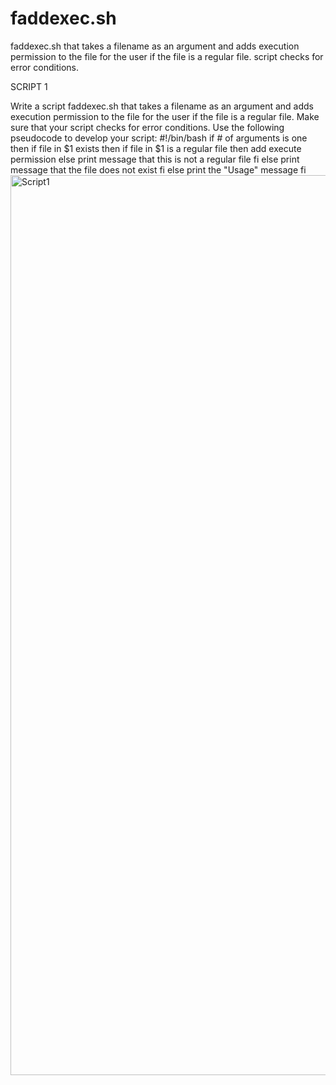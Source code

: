 # faddexec.sh
faddexec.sh that takes a filename as an argument and adds execution permission to the file for the user if the file is a regular file. script checks for error conditions.


SCRIPT 1 
 
Write a script faddexec.sh that takes a filename as an argument and adds execution permission to the file for the user if the file is a regular file. Make sure that your script checks for error conditions. Use the following pseudocode to develop your script: 
#!/bin/bash if # of arguments is one then if file in $1 exists then if file in $1 is a regular file 
then add execute permission 
else print message that this is not a regular file 
fi 
else print message that the file does not exist 
fi else print the "Usage" message 
fi
<img width="1440" alt="Script1" src="https://user-images.githubusercontent.com/93098526/223606577-1a8c8eeb-9393-42fd-aca5-bf985eab4891.png">


